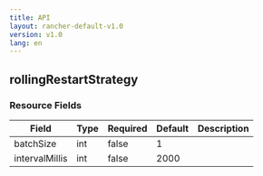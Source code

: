 ```yaml
---
title: API
layout: rancher-default-v1.0
version: v1.0
lang: en
---
```


## rollingRestartStrategy





### Resource Fields

Field | Type | Required | Default | Description
---|---|---|---|---
batchSize | int | false | 1 | 
intervalMillis | int | false | 2000 | 

